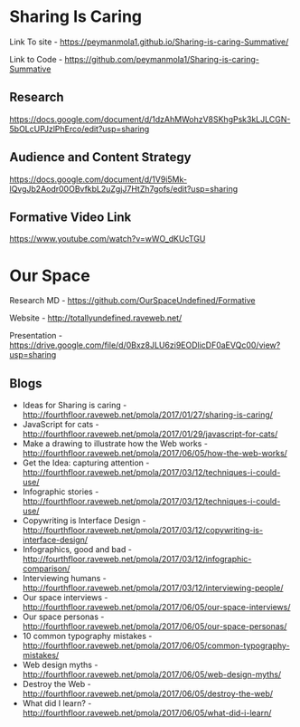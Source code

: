 # Sharing Is Caring

Link To site - https://peymanmola1.github.io/Sharing-is-caring-Summative/

Link to Code - https://github.com/peymanmola1/Sharing-is-caring-Summative

## Research
https://docs.google.com/document/d/1dzAhMWohzV8SKhgPsk3kLJLCGN-5bOLcUPJzlPhErco/edit?usp=sharing

## Audience and Content Strategy
https://docs.google.com/document/d/1V9i5Mk-lQvgJb2Aodr00OBvfkbL2uZgjJ7HtZh7gofs/edit?usp=sharing

## Formative Video Link
https://www.youtube.com/watch?v=wWO_dKUcTGU

 
 # Our Space
 
Research MD - https://github.com/OurSpaceUndefined/Formative

Website - http://totallyundefined.raveweb.net/

Presentation - https://drive.google.com/file/d/0Bxz8JLU6zi9EODlicDF0aEVQc00/view?usp=sharing 
 
 
 ## Blogs

* Ideas for Sharing is caring - http://fourthfloor.raveweb.net/pmola/2017/01/27/sharing-is-caring/
* JavaScript for cats - http://fourthfloor.raveweb.net/pmola/2017/01/29/javascript-for-cats/
* Make a drawing to illustrate how the Web works - http://fourthfloor.raveweb.net/pmola/2017/06/05/how-the-web-works/
* Get the Idea: capturing attention - http://fourthfloor.raveweb.net/pmola/2017/03/12/techniques-i-could-use/
* Infographic stories - http://fourthfloor.raveweb.net/pmola/2017/03/12/techniques-i-could-use/
* Copywriting is Interface Design - http://fourthfloor.raveweb.net/pmola/2017/03/12/copywriting-is-interface-design/
* Infographics, good and bad - http://fourthfloor.raveweb.net/pmola/2017/03/12/infographic-comparison/
* Interviewing humans - http://fourthfloor.raveweb.net/pmola/2017/03/12/interviewing-people/
* Our space interviews - http://fourthfloor.raveweb.net/pmola/2017/06/05/our-space-interviews/
* Our space personas - http://fourthfloor.raveweb.net/pmola/2017/06/05/our-space-personas/
* 10 common typography mistakes - http://fourthfloor.raveweb.net/pmola/2017/06/05/common-typography-mistakes/
* Web design myths - http://fourthfloor.raveweb.net/pmola/2017/06/05/web-design-myths/
* Destroy the Web - http://fourthfloor.raveweb.net/pmola/2017/06/05/destroy-the-web/
* What did I learn? - http://fourthfloor.raveweb.net/pmola/2017/06/05/what-did-i-learn/
 
 
 
 
 
 
 
 

